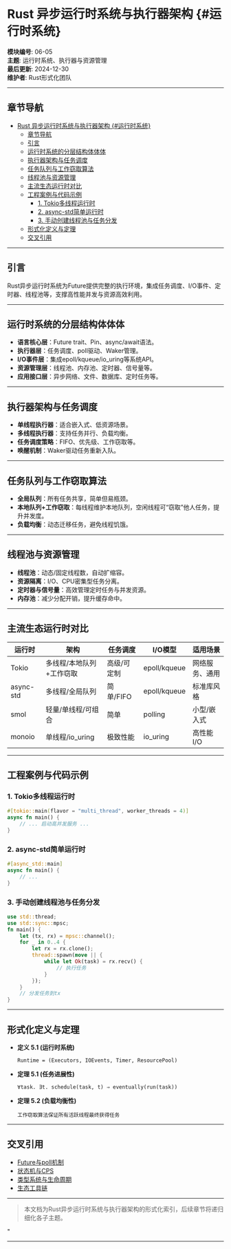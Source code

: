 ﻿# Rust 异步运行时系统与执行器架构 {#运行时系统}

**模块编号**: 06-05  
**主题**: 运行时系统、执行器与资源管理  
**最后更新**: 2024-12-30  
**维护者**: Rust形式化团队

---

## 章节导航

- [Rust 异步运行时系统与执行器架构 {#运行时系统}](#rust-异步运行时系统与执行器架构-运行时系统)
  - [章节导航](#章节导航)
  - [引言](#引言)
  - [运行时系统的分层结构体体体](#运行时系统的分层结构体体体)
  - [执行器架构与任务调度](#执行器架构与任务调度)
  - [任务队列与工作窃取算法](#任务队列与工作窃取算法)
  - [线程池与资源管理](#线程池与资源管理)
  - [主流生态运行时对比](#主流生态运行时对比)
  - [工程案例与代码示例](#工程案例与代码示例)
    - [1. Tokio多线程运行时](#1-tokio多线程运行时)
    - [2. async-std简单运行时](#2-async-std简单运行时)
    - [3. 手动创建线程池与任务分发](#3-手动创建线程池与任务分发)
  - [形式化定义与定理](#形式化定义与定理)
  - [交叉引用](#交叉引用)

---

## 引言

Rust异步运行时系统为Future提供完整的执行环境，集成任务调度、I/O事件、定时器、线程池等，支撑高性能并发与资源高效利用。

---

## 运行时系统的分层结构体体体

- **语言核心层**：Future trait、Pin、async/await语法。
- **执行器层**：任务调度、poll驱动、Waker管理。
- **I/O事件层**：集成epoll/kqueue/io_uring等系统API。
- **资源管理层**：线程池、内存池、定时器、信号量等。
- **应用接口层**：异步网络、文件、数据库、定时任务等。

---

## 执行器架构与任务调度

- **单线程执行器**：适合嵌入式、低资源场景。
- **多线程执行器**：支持任务并行、负载均衡。
- **任务调度策略**：FIFO、优先级、工作窃取等。
- **唤醒机制**：Waker驱动任务重新入队。

---

## 任务队列与工作窃取算法

- **全局队列**：所有任务共享，简单但易瓶颈。
- **本地队列+工作窃取**：每线程维护本地队列，空闲线程可“窃取”他人任务，提升并发度。
- **负载均衡**：动态迁移任务，避免线程饥饿。

---

## 线程池与资源管理

- **线程池**：动态/固定线程数，自动扩缩容。
- **资源隔离**：I/O、CPU密集型任务分离。
- **定时器与信号量**：高效管理定时任务与并发资源。
- **内存池**：减少分配开销，提升缓存命中。

---

## 主流生态运行时对比

| 运行时    | 架构         | 任务调度      | I/O模型         | 适用场景         |
|-----------|--------------|---------------|-----------------|------------------|
| Tokio     | 多线程/本地队列+工作窃取 | 高级/可定制    | epoll/kqueue     | 网络服务、通用   |
| async-std | 多线程/全局队列         | 简单/FIFO      | epoll/kqueue     | 标准库风格       |
| smol      | 轻量/单线程/可组合      | 简单           | polling          | 小型/嵌入式      |
| monoio    | 单线程/io_uring         | 极致性能       | io_uring         | 高性能I/O        |

---

## 工程案例与代码示例

### 1. Tokio多线程运行时

```rust
#[tokio::main(flavor = "multi_thread", worker_threads = 4)]
async fn main() {
    // ... 启动高并发服务 ...
}
```

### 2. async-std简单运行时

```rust
#[async_std::main]
async fn main() {
    // ...
}
```

### 3. 手动创建线程池与任务分发

```rust
use std::thread;
use std::sync::mpsc;
fn main() {
    let (tx, rx) = mpsc::channel();
    for _ in 0..4 {
        let rx = rx.clone();
        thread::spawn(move || {
            while let Ok(task) = rx.recv() {
                // 执行任务
            }
        });
    }
    // 分发任务到tx
}
```

---

## 形式化定义与定理

- **定义 5.1 (运行时系统)**

  ```text
  Runtime = (Executors, IOEvents, Timer, ResourcePool)
  ```

- **定理 5.1 (任务进展性)**

  ```text
  ∀task. ∃t. schedule(task, t) ⇒ eventually(run(task))
  ```

- **定理 5.2 (负载均衡性)**

  ```text
  工作窃取算法保证所有活跃线程最终获得任务
  ```

---

## 交叉引用

- [Future与poll机制](./04_future_execution.md)
- [状态机与CPS](./03_state_machine_theory.md)
- [类型系统与生命周期](../02_type_system/)
- [生态工具链](../26_toolchain_ecosystem/)

---

> 本文档为Rust异步运行时系统与执行器架构的形式化索引，后续章节将递归细化各子主题。

"

---
